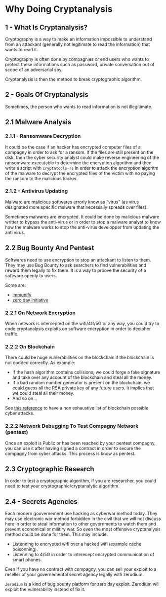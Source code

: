 # Why Doing Cryptanalysis

## 1 - What Is Cryptanalysis?

Cryptography is a way to make an information impossible to understand from an attackant (generally not legitimate to read the information) that wants to read it.

Cryptography is often done by compagnies or end users who wants to protect these informations such as password, private conversation out of scope of an adversarial spy.

Cryptanalysis is then the method to break cryptographic algorithm.

## 2 - Goals Of Cryptanalysis

Sometimes, the person who wants to read information is not illegitimate.

## 2.1 Malware Analysis

### 2.1.1 - Ransomware Decryption

It could be the case if an hacker has encrypted computer files of a compagny in order to ask for a ransom. If the files are still present on the disk, then the cyber security analyst could make reverse engineering of the ransomware executable to determine the encryption algorithm and then write a script with `cryptatools-rs` in order to attack the encryption algoritm of the malware to decrypt the encrypted files of the victim with no paying the ransom to the malicious hacker.

### 2.1.2 - Antivirus Updating

Malware are malicious softwares errorly know as "virus" (as virus designated more specific malware that necessaily spreads over files).

Sometimes malwares are encrypted. It could be done by malicious malware writter to bypass the anti-virus or in order to stop a malware analyst to know how the malware works to stop the anti-virus developper from updating the anti virus.

## 2.2 Bug Bounty And Pentest

Softwares need to use encryption to stop an attackant to listen to them. They may use Bug Bounty to ask searchers to find vulnerabilities and reward them legally to fix them. It is a way to proove the security of a software openly to users.

Some are:
- [immunify](https://immunefi.com/)
- [zero day initiative](https://www.zerodayinitiative.com/)

### 2.2.1 On Network Encryption

When network is intercepted on the wifi/4G/5G or any way, you could try to code cryptanalysis exploits on software encryption in order to decipher traffic.

### 2.2.2 On Blockchain

There could be huge vulnerabilities on the blockchain if the blockchain is not codded correctly. As example:

- If the hash algorithm contains collisions, we could forge a fake signature and take over any account of the blockchain and steal all the money.
- If a bad random number generator is present on the blockchain, we could guess all the RSA private key of any future users. It implies that we could steal all their money.
- And so on...

See [this reference](https://github.com/slowmist/Cryptocurrency-Security-Audit-Guide/blob/main/Blockchain-Common-Vulnerability-List.md#encryption) to have a non exhaustive list of blockchain possible cyber attacks.

### 2.2.2 Network Debugging To Test Compagny Network (pentest)

Once an exploit is Public or has been reached by your pentest compagny, you can use it after having signed a contract in order to secure the compagny from cyber attacks. This process is know as pentest.

## 2.3 Cryptographic Research

In order to test a cryptographic algorithm, if you are researcher, you could need to test your cryptographic/cryptanalytic algorithm.

## 2.4 - Secrets Agencies

Each modern gouvernement use hacking as cyberwar method today. They may use electronic war method forbidden in the civil that we will not discuss here in order to steal information to other governments to watch them and prevent economical or militiry war. So even the most offensive cryptanalysis method could be done for them. This may include:

- Listenning to encrypted wifi over a hacked wifi (example cache poisonning).
- Listenning to 4/5G in order to interecept encrypted communication of smart phones.

Even if you have no contract with compagny, you can sell your exploit to a reseller of your governemental secret agency legally with zerodium.

`Zerodium` is a kind of bug bounty platform for zero day exploit. Zerodium will exploit the vulnerability instead of fix it.
